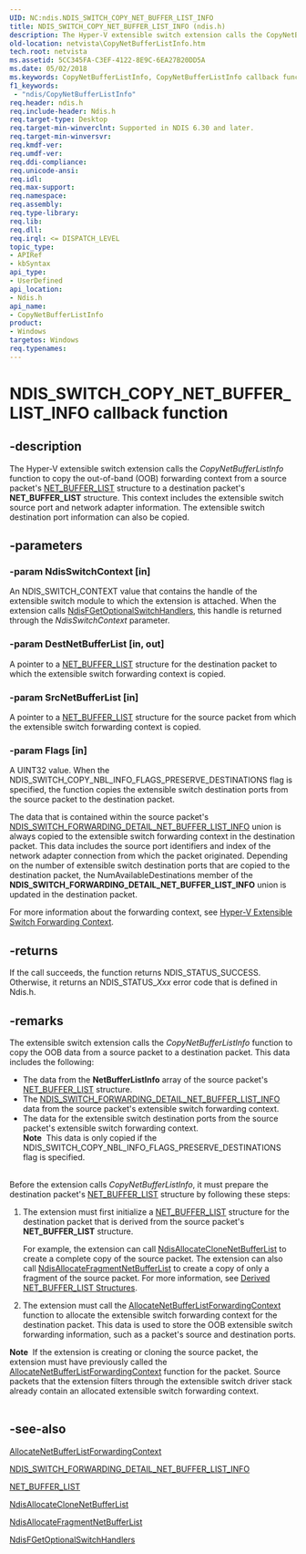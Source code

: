 ```yaml
---
UID: NC:ndis.NDIS_SWITCH_COPY_NET_BUFFER_LIST_INFO
title: NDIS_SWITCH_COPY_NET_BUFFER_LIST_INFO (ndis.h)
description: The Hyper-V extensible switch extension calls the CopyNetBufferListInfo function to copy the out-of-band (OOB) forwarding context from a source packet's NET_BUFFER_LIST structure to a destination packet's NET_BUFFER_LIST structure.
old-location: netvista\CopyNetBufferListInfo.htm
tech.root: netvista
ms.assetid: 5CC345FA-C3EF-4122-8E9C-6EA27B20DD5A
ms.date: 05/02/2018
ms.keywords: CopyNetBufferListInfo, CopyNetBufferListInfo callback function [Network Drivers Starting with Windows Vista], NDIS_SWITCH_COPY_NET_BUFFER_LIST_INFO, NDIS_SWITCH_COPY_NET_BUFFER_LIST_INFO callback, ndis/CopyNetBufferListInfo, netvista.CopyNetBufferListInfo
f1_keywords:
 - "ndis/CopyNetBufferListInfo"
req.header: ndis.h
req.include-header: Ndis.h
req.target-type: Desktop
req.target-min-winverclnt: Supported in NDIS 6.30 and later.
req.target-min-winversvr: 
req.kmdf-ver: 
req.umdf-ver: 
req.ddi-compliance: 
req.unicode-ansi: 
req.idl: 
req.max-support: 
req.namespace: 
req.assembly: 
req.type-library: 
req.lib: 
req.dll: 
req.irql: <= DISPATCH_LEVEL
topic_type:
- APIRef
- kbSyntax
api_type:
- UserDefined
api_location:
- Ndis.h
api_name:
- CopyNetBufferListInfo
product:
- Windows
targetos: Windows
req.typenames: 
---
```


# NDIS_SWITCH_COPY_NET_BUFFER_LIST_INFO callback function


## -description



The Hyper-V extensible switch extension calls the <i>CopyNetBufferListInfo</i> function to copy the out-of-band (OOB) forwarding context from a source packet's <a href="https://docs.microsoft.com/windows-hardware/drivers/ddi/ndis/ns-ndis-_net_buffer_list">NET_BUFFER_LIST</a> structure to a destination packet's <b>NET_BUFFER_LIST</b> structure. This context includes the extensible switch source port and network adapter information. The extensible switch destination port information can also be copied.




## -parameters




### -param NdisSwitchContext [in]

An NDIS_SWITCH_CONTEXT value that contains the handle of the extensible switch module to which the extension is attached. When the extension calls <a href="https://docs.microsoft.com/windows-hardware/drivers/ddi/ndis/nf-ndis-ndisfgetoptionalswitchhandlers">NdisFGetOptionalSwitchHandlers</a>,  this handle is returned through the <i>NdisSwitchContext</i> parameter.


### -param DestNetBufferList [in, out]

A pointer to a <a href="https://docs.microsoft.com/windows-hardware/drivers/ddi/ndis/ns-ndis-_net_buffer_list">NET_BUFFER_LIST</a> structure for the destination packet to which the extensible switch forwarding context is copied.  


### -param SrcNetBufferList [in]

A pointer to a <a href="https://docs.microsoft.com/windows-hardware/drivers/ddi/ndis/ns-ndis-_net_buffer_list">NET_BUFFER_LIST</a> structure for the source packet from which the extensible switch forwarding context is copied. 


### -param Flags [in]

A UINT32 value. When the NDIS_SWITCH_COPY_NBL_INFO_FLAGS_PRESERVE_DESTINATIONS flag is specified, the function copies the extensible switch destination ports from the source packet to the destination packet.

The data that is contained within the source packet's <a href="https://docs.microsoft.com/windows-hardware/drivers/ddi/ndis/ns-ndis-_ndis_switch_forwarding_detail_net_buffer_list_info">NDIS_SWITCH_FORWARDING_DETAIL_NET_BUFFER_LIST_INFO</a> union is always copied to the extensible switch forwarding context in the destination packet. This data includes the source port identifiers and index of the network adapter connection from which the packet originated. Depending on the number of extensible switch destination ports that are copied to the destination packet, the NumAvailableDestinations member of the <b>NDIS_SWITCH_FORWARDING_DETAIL_NET_BUFFER_LIST_INFO</b> union is updated in the destination packet.

For more information about the forwarding context, see <a href="https://docs.microsoft.com/windows-hardware/drivers/network/hyper-v-extensible-switch-forwarding-context">Hyper-V Extensible Switch Forwarding Context</a>.


## -returns



If the call succeeds, the function returns NDIS_STATUS_SUCCESS. Otherwise, it returns an NDIS_STATUS_<i>Xxx</i> error code that is defined in Ndis.h.






## -remarks



The extensible switch extension calls the <i>CopyNetBufferListInfo</i> function to copy the OOB data from a source packet to a destination packet. This data includes the following:

<ul>
<li>
The data from the <b>NetBufferListInfo</b> array of the source packet's <a href="https://docs.microsoft.com/windows-hardware/drivers/ddi/ndis/ns-ndis-_net_buffer_list">NET_BUFFER_LIST</a> structure.

</li>
<li>
The <a href="https://docs.microsoft.com/windows-hardware/drivers/ddi/ndis/ns-ndis-_ndis_switch_forwarding_detail_net_buffer_list_info">NDIS_SWITCH_FORWARDING_DETAIL_NET_BUFFER_LIST_INFO</a> data from the source packet's extensible switch forwarding context.

</li>
<li>
The data for the extensible switch destination ports from the source packet's extensible switch forwarding context.

<div class="alert"><b>Note</b>  This data is only copied if the NDIS_SWITCH_COPY_NBL_INFO_FLAGS_PRESERVE_DESTINATIONS flag is specified.</div>
<div> </div>
</li>
</ul>
Before the extension calls <i>CopyNetBufferListInfo</i>, it must prepare the destination packet's <a href="https://docs.microsoft.com/windows-hardware/drivers/ddi/ndis/ns-ndis-_net_buffer_list">NET_BUFFER_LIST</a> structure by following these steps:

<ol>
<li>
The extension must first initialize a <a href="https://docs.microsoft.com/windows-hardware/drivers/ddi/ndis/ns-ndis-_net_buffer_list">NET_BUFFER_LIST</a> structure for the destination packet that is derived from the source packet's  <b>NET_BUFFER_LIST</b> structure. 

For example, the extension can call <a href="https://docs.microsoft.com/windows-hardware/drivers/ddi/ndis/nf-ndis-ndisallocateclonenetbufferlist">NdisAllocateCloneNetBufferList</a> to create a complete copy of the source packet. The extension can also call <a href="https://docs.microsoft.com/windows-hardware/drivers/ddi/ndis/nf-ndis-ndisallocatefragmentnetbufferlist">NdisAllocateFragmentNetBufferList</a> to create a copy of only a fragment of the source packet. For more information, see <a href="https://docs.microsoft.com/windows-hardware/drivers/network/derived-net-buffer-list-structures">Derived NET_BUFFER_LIST Structures</a>.

</li>
<li>The extension must call the <a href="https://docs.microsoft.com/windows-hardware/drivers/ddi/ndis/nc-ndis-ndis_switch_allocate_net_buffer_list_forwarding_context">AllocateNetBufferListForwardingContext</a>  function to allocate the extensible switch forwarding context for the destination packet. This data is used to store the OOB extensible switch forwarding information, such as a packet's source and destination ports.</li>
</ol>
<div class="alert"><b>Note</b>  If the extension is creating or cloning the source packet, the extension must have previously called the <a href="https://docs.microsoft.com/windows-hardware/drivers/ddi/ndis/nc-ndis-ndis_switch_allocate_net_buffer_list_forwarding_context">AllocateNetBufferListForwardingContext</a> function for the packet. Source packets that the extension filters through the extensible switch driver stack already contain an allocated extensible switch forwarding context.</div>
<div> </div>



## -see-also




<b></b>



<a href="https://docs.microsoft.com/windows-hardware/drivers/ddi/ndis/nc-ndis-ndis_switch_allocate_net_buffer_list_forwarding_context">AllocateNetBufferListForwardingContext</a>



<a href="https://docs.microsoft.com/windows-hardware/drivers/ddi/ndis/ns-ndis-_ndis_switch_forwarding_detail_net_buffer_list_info">NDIS_SWITCH_FORWARDING_DETAIL_NET_BUFFER_LIST_INFO</a>



<a href="https://docs.microsoft.com/windows-hardware/drivers/ddi/ndis/ns-ndis-_net_buffer_list">NET_BUFFER_LIST</a>



<a href="https://docs.microsoft.com/windows-hardware/drivers/ddi/ndis/nf-ndis-ndisallocateclonenetbufferlist">NdisAllocateCloneNetBufferList</a>



<a href="https://docs.microsoft.com/windows-hardware/drivers/ddi/ndis/nf-ndis-ndisallocatefragmentnetbufferlist">NdisAllocateFragmentNetBufferList</a>



<a href="https://docs.microsoft.com/windows-hardware/drivers/ddi/ndis/nf-ndis-ndisfgetoptionalswitchhandlers">NdisFGetOptionalSwitchHandlers</a>
 

 

